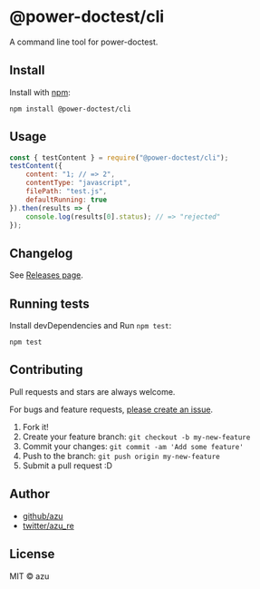 # @power-doctest/cli

A command line tool for power-doctest.

## Install

Install with [npm](https://www.npmjs.com/):

    npm install @power-doctest/cli

## Usage

```js
const { testContent } = require("@power-doctest/cli");
testContent({
    content: "1; // => 2",
    contentType: "javascript",
    filePath: "test.js",
    defaultRunning: true
}).then(results => {
    console.log(results[0].status); // => "rejected"
});
```

## Changelog

See [Releases page](https://github.com/azu/power-doctest/releases).

## Running tests

Install devDependencies and Run `npm test`:

    npm test

## Contributing

Pull requests and stars are always welcome.

For bugs and feature requests, [please create an issue](https://github.com/azu/power-doctest/issues).

1. Fork it!
2. Create your feature branch: `git checkout -b my-new-feature`
3. Commit your changes: `git commit -am 'Add some feature'`
4. Push to the branch: `git push origin my-new-feature`
5. Submit a pull request :D

## Author

- [github/azu](https://github.com/azu)
- [twitter/azu_re](https://twitter.com/azu_re)

## License

MIT © azu
